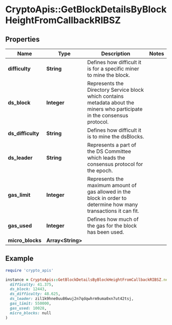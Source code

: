 # CryptoApis::GetBlockDetailsByBlockHeightFromCallbackRIBSZ

## Properties

| Name | Type | Description | Notes |
| ---- | ---- | ----------- | ----- |
| **difficulty** | **String** | Defines how difficult it is for a specific miner to mine the block. |  |
| **ds_block** | **Integer** | Represents the Directory Service block which contains metadata about the miners who participate in the consensus protocol. |  |
| **ds_difficulty** | **String** | Defines how difficult it is to mine the dsBlocks. |  |
| **ds_leader** | **String** | Represents a part of the DS Committee which leads the consensus protocol for the epoch. |  |
| **gas_limit** | **Integer** | Represents the maximum amount of gas allowed in the block in order to determine how many transactions it can fit. |  |
| **gas_used** | **Integer** | Defines how much of the gas for the block has been used. |  |
| **micro_blocks** | **Array&lt;String&gt;** |  |  |

## Example

```ruby
require 'crypto_apis'

instance = CryptoApis::GetBlockDetailsByBlockHeightFromCallbackRIBSZ.new(
  difficulty: 41.375,
  ds_block: 12443,
  ds_difficulty: 48.625,
  ds_leader: zil1k9hne0uu86wuj2n7qdqwhrm9uma0xn7ut42tsj,
  gas_limit: 550000,
  gas_used: 10028,
  micro_blocks: null
)
```

